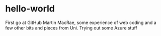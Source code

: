 # hello-world
First go at GitHub
Martin MacRae, some experience of web coding and a few other bits and pieces from Uni. Trying out some Azure stuff
